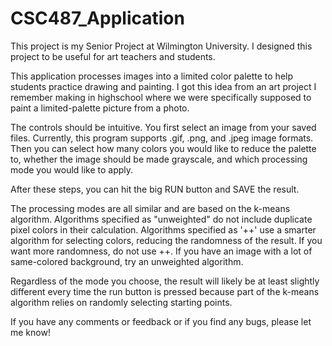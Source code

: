# CSC487_Application

This project is my Senior Project at Wilmington University. I
designed this project to be useful for art teachers and students.

This application processes images into a limited color palette to help
students practice drawing and painting.  I got this idea from an art
project I remember making in highschool where we were specifically
supposed to paint a limited-palette picture from a photo.

The controls should be intuitive.  You first select an image from your
saved files.  Currently, this program supports .gif, .png, and .jpeg
image formats.  Then you can select how many colors you would like to
reduce the palette to, whether the image should be made grayscale, and
which processing mode you would like to apply.

After these steps, you can hit the big RUN button and SAVE the result.

The processing modes are all similar and are based on the k-means
algorithm.  Algorithms specified as "unweighted" do not include duplicate
pixel colors in their calculation. Algorithms specified as '++' use a
smarter algorithm for selecting colors, reducing the randomness of the
result.  If you want more randomness, do not use ++.  If you have an
image with a lot of same-colored background, try an unweighted algorithm.

Regardless of the mode you choose, the result will likely be at least
slightly different every time the run button is pressed because part of
the k-means algorithm relies on randomly selecting starting points.

If you have any comments or feedback or if you find any bugs, please
let me know!
